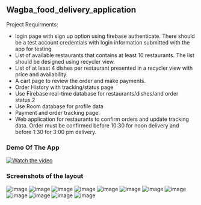## Wagba_food_delivery_application
Project Requirments:
- login page with sign up option using firebase authenticate. There should be a test account
credentials with login information submitted with the app for testing
- List of available restaurants that contains at least 10 restaurants. The list should be
designed using recycler view.
- List of at least 4 dishes per restaurant presented in a recycler view with price and
availability.
- A cart page to review the order and make payments.
- Order History with tracking/status page
- Use Firebase real-time database for restaurants/dishes/and order status.2
- Use Room database for profile data
- Payment and order tracking page.
- Web application for restaurants to confirm orders and update tracking data. Order must be
confirmed before 10:30 for noon delivery and before 1:30 for 3:00 pm delivery.
### Demo Of The App
[![Watch the video](https://img.youtube.com/vi/VFTi4G_GVUQ/maxresdefault.jpg)](https://youtu.be/VFTi4G_GVUQ)
### Screenshots of the layout
![image](https://user-images.githubusercontent.com/55962261/216702690-990ffe88-26ff-4a0c-b973-e9f3160c1f55.png)
![image](https://user-images.githubusercontent.com/55962261/216702616-cb1d924a-8cbe-4ce0-b935-18dd728cf3b9.png)
![image](https://user-images.githubusercontent.com/55962261/216701205-71122935-d0f1-4f35-ad88-baa08104cb24.png)
![image](https://user-images.githubusercontent.com/55962261/216702017-0ee72cc2-0b03-4e44-9309-e8a854441f1e.png)
![image](https://user-images.githubusercontent.com/55962261/216702102-110e4409-fdb1-4061-8c8d-a33e2d9a5a3f.png)
![image](https://user-images.githubusercontent.com/55962261/216702184-616f3837-2567-4078-8530-84540d7203ae.png)
![image](https://user-images.githubusercontent.com/55962261/216702213-2a6c44aa-5eff-4258-b614-1148395a16d6.png)
![image](https://user-images.githubusercontent.com/55962261/216701240-7d86bc39-9b60-4735-b55c-ec2f962dd9da.png)
![image](https://user-images.githubusercontent.com/55962261/216701441-5951dad0-3499-4e26-b850-88e8fd0bdf7a.png)
![image](https://user-images.githubusercontent.com/55962261/216701487-2d37e8a6-5925-476d-8abb-714fd7d2b9cc.png)
![image](https://user-images.githubusercontent.com/55962261/216701510-b51c27bb-fa18-49c0-8aba-4ba53bf56dd1.png)
![image](https://user-images.githubusercontent.com/55962261/216701892-fbe116e8-96f1-4746-b520-607bb1a4cb18.png)


